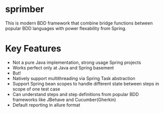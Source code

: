 # sprimber

This is modern BDD framework that combine bridge functions between popular BDD languages with power flexability from Spring.

# Key Features
* Not a pure Java implementation, strong usage Spring projects
* Works perfect only at Java and Spring basement 
* But!
* Natively support multithreading via Spring Task abstraction
* Support Spring bean scopes to handle different state between steps in scope of one test case
* Can understand steps and step definitions from popular BDD frameworks like JBehave and Cucumber(Gherkin)
* Default reporting in allure format
